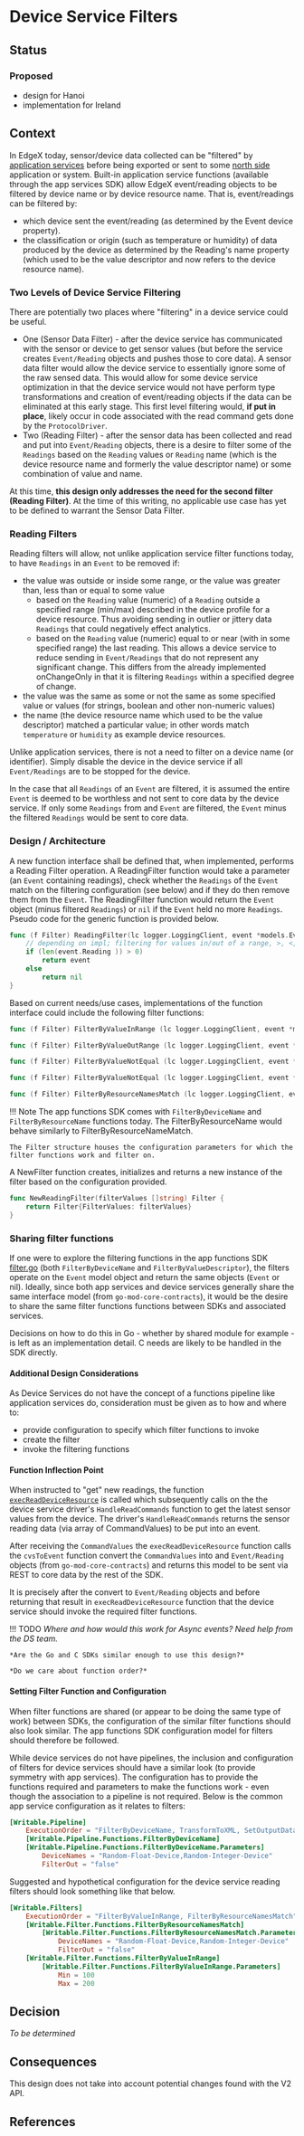 # Device Service Filters

## Status

### Proposed

- design for Hanoi
- implementation for Ireland

## Context

In EdgeX today, sensor/device data collected can be "filtered" by [application services](../../../microservices/application/ApplicationServices.md) before being exported or sent to some [north side](../../../general/Definitions.md#south-and-north-side) application or system. Built-in application service functions (available through the app services SDK) allow EdgeX event/reading objects to be filtered by device name or by device resource name.  That is, event/readings can be filtered by:

- which device sent the event/reading (as determined by the Event device property).
- the classification or origin (such as temperature or humidity) of data produced by the device as determined by the Reading's name property (which used to be the value descriptor and now refers to the device resource name).

### Two Levels of Device Service Filtering

There are potentially two places where "filtering" in a device service could be useful.  

- One (Sensor Data Filter) - after the device service has communicated with the sensor or device to get sensor values (but before the service creates `Event/Reading` objects and pushes those to core data).  A sensor data filter would allow the device service to essentially ignore some of the raw sensed data.  This would allow for some device service optimization in that the device service would not have perform type transformations and creation of event/reading objects if the data can be eliminated at this early stage.  This first level filtering would, **if put in place**, likely occur in code associated with the read command gets done by the `ProtocolDriver`.
- Two (Reading Filter) - after the sensor data has been collected and read and put into `Event/Reading` objects, there is a desire to filter some of the `Readings` based on the `Reading` values or `Reading` name (which is the device resource name and formerly the value descriptor name) or some combination of value and name.

At this time, **this design only addresses the need for the second filter (Reading Filter)**.  At the time of this writing, no applicable use case has yet to be defined to warrant the Sensor Data Filter.

### Reading Filters
Reading filters will allow, not unlike application service filter functions today, to have `Readings` in an `Event` to be removed if:

- the value was outside or inside some range, or the value was greater than, less than or equal to some value
    - based on the `Reading` value (numeric) of a `Reading` outside a specified range (min/max) described in the device profile for a device resource.  Thus avoiding sending in outlier or jittery data `Readings` that could negatively effect analytics.
    - based on the `Reading` value (numeric) equal to or near (with in some specified range) the last reading.  This allows a device service to reduce sending in `Event/Readings` that do not represent any significant change.  This differs from the already implemented onChangeOnly in that it is filtering `Readings` within a specified degree of change.
- the value was the same as some or not the same as some specified value or values (for strings, boolean and other non-numeric values)
- the name (the device resource name which used to be the value descriptor) matched a particular value; in other words match `temperature` or `humidity` as example device resources.

Unlike application services, there is not a need to filter on a device name (or identifier).  Simply disable the device in the device service if all `Event/Readings` are to be stopped for the device.

In the case that all `Readings` of an `Event` are filtered, it is assumed the entire `Event` is deemed to be worthless and not sent to core data by the device service.  If only some `Readings` from and `Event` are filtered, the `Event` minus the filtered `Readings` would be sent to core data.

### Design / Architecture

A new function interface shall be defined that, when implemented, performs a Reading Filter operation.  A ReadingFilter function would take a parameter (an `Event` containing readings), check whether the `Readings` of the `Event` match on the filtering configuration (see below) and if they do then remove them from the `Event`.  The ReadingFilter function would return the `Event` object (minus filtered `Readings`) or `nil` if the `Event` held no more `Readings`.  Pseudo code for the generic function is provided below.

``` go
func (f Filter) ReadingFilter(lc logger.LoggingClient, event *models.Event) (*models.Event, error) {
    // depending on impl; filtering for values in/out of a range, >, <, =, same, not same, from a particular name (device resource), etc.
    if (len(event.Reading )) > 0)
        return event
    else
        return nil
}
```

Based on current needs/use cases, implementations of the function interface could include the following filter functions:

``` go
func (f Filter) FilterByValueInRange (lc logger.LoggingClient, event *models.Event) (*models.Event, error) {}

func (f Filter) FilterByValueOutRange (lc logger.LoggingClient, event *models.Event) (*models.Event, error) {}

func (f Filter) FilterByValueNotEqual (lc logger.LoggingClient, event *models.Event) (*models.Event, error) {}

func (f Filter) FilterByValueNotEqual (lc logger.LoggingClient, event *models.Event) (*models.Event, error) {}

func (f Filter) FilterByResourceNamesMatch (lc logger.LoggingClient, event *models.Event) (*models.Event, error) {}
```

!!! Note
    The app functions SDK comes with `FilterByDeviceName` and `FilterByResourceName` functions today. The FilterByResourceName would behave similarly to FilterByResourceNameMatch.

    The Filter structure houses the configuration parameters for which the filter functions work and filter on.

A NewFilter function creates, initializes and returns a new instance of the filter based on the configuration provided.

``` go
func NewReadingFilter(filterValues []string) Filter {
    return Filter{FilterValues: filterValues}
}
```

### Sharing filter functions

If one were to explore the filtering functions in the app functions SDK [filter.go](https://github.com/edgexfoundry/app-functions-sdk-go/blob/master/pkg/transforms/filter.go) (both `FilterByDeviceName` and `FilterByValueDescriptor`), the filters operate on the `Event` model object and return the same objects (`Event` or nil).  Ideally, since both app services and device services generally share the same interface model (from `go-mod-core-contracts`), it would be the desire to share the same filter functions functions between SDKs and associated services.

Decisions on how to do this in Go - whether by shared module for example - is left as an implementation detail.  C needs are likely to be handled in the SDK directly.

#### Additional Design Considerations

As Device Services do not have the concept of a functions pipeline like application services do, consideration must be given as to how and where to:

- provide configuration to specify which filter functions to invoke
- create the filter
- invoke the filtering functions

#### Function Inflection Point

When instructed to "get" new readings, the function [`execReadDeviceResource`](https://github.com/edgexfoundry/device-sdk-go/blob/0bbcb663a9153978e7e9ef8c297d5988e58906d0/internal/handler/command.go) is called which subsequently calls on the the device service driver's `HandleReadCommands` function to get the latest sensor values from the device.  The driver's `HandleReadCommands` returns the sensor reading data (via array of CommandValues) to be put into an event.

After receiving the `CommandValues` the `execReadDeviceResource` function calls the `cvsToEvent` function convert the `CommandValues` into and `Event/Reading` objects (from `go-mod-core-contracts`) and returns this model to be sent via REST to core data by the rest of the SDK.

It is precisely after the convert to `Event/Reading` objects and before returning that result in `execReadDeviceResource` function that the device service should invoke the required filter functions.

!!! TODO
    *Where and how would this work for Async events? Need help from the DS team.*

    *Are the Go and C SDKs similar enough to use this design?*

    *Do we care about function order?*

#### Setting Filter Function and Configuration

When filter functions are shared (or appear to be doing the same type of work) between SDKs, the configuration of the similar filter functions should also look similar.  The app functions SDK configuration model for filters should therefore be followed.

While device services do not have pipelines, the inclusion and configuration of filters for device services should have a similar look (to provide symmetry with app services). The configuration has to provide the functions required and parameters to make the functions work - even though the association to a pipeline is not required.  Below is the common app service configuration as it relates to filters:

``` toml
[Writable.Pipeline]
    ExecutionOrder = "FilterByDeviceName, TransformToXML, SetOutputData"
    [Writable.Pipeline.Functions.FilterByDeviceName]
    [Writable.Pipeline.Functions.FilterByDeviceName.Parameters]
        DeviceNames = "Random-Float-Device,Random-Integer-Device"
        FilterOut = "false"
```

Suggested and hypothetical configuration for the device service reading filters should look something like that below.

``` toml
[Writable.Filters]
    ExecutionOrder = "FilterByValueInRange, FilterByResourceNamesMatch"
    [Writable.Filter.Functions.FilterByResourceNamesMatch]
        [Writable.Filter.Functions.FilterByResourceNamesMatch.Parameters]
            DeviceNames = "Random-Float-Device,Random-Integer-Device"
            FilterOut = "false"
    [Writable.Filter.Functions.FilterByValueInRange]
        [Writable.Filter.Functions.FilterByValueInRange.Parameters]
            Min = 100
            Max = 200
```

## Decision

*To be determined*

## Consequences

This design does not take into account potential changes found with the V2 API.

## References

